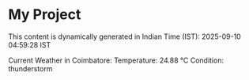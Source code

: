 # My Project

This content is dynamically generated in Indian Time (IST): 2025-09-10 04:59:28 IST


Current Weather in Coimbatore:
Temperature: 24.88 °C
Condition: thunderstorm
